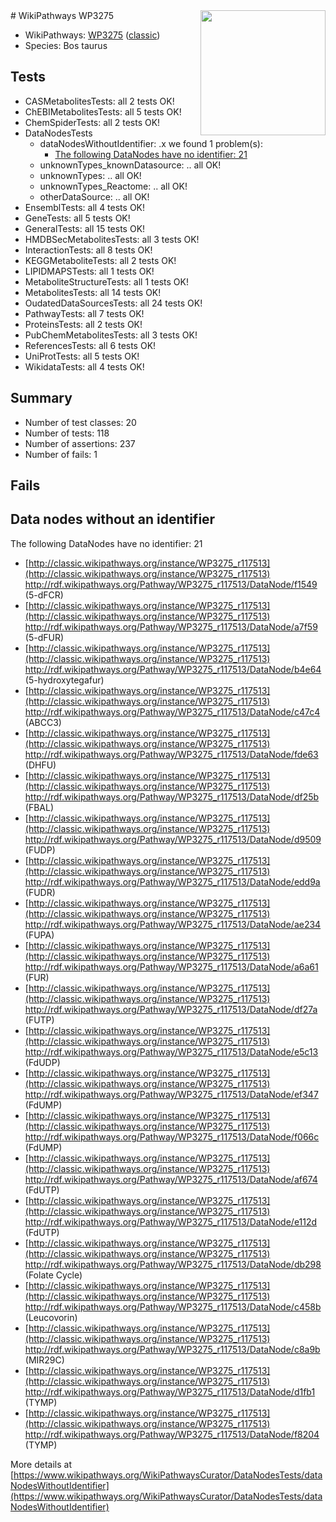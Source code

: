 <img style="float: right; width: 200px" src="https://upload.wikimedia.org/wikipedia/commons/thumb/8/83/Wplogo_with_text_500.png/640px-Wplogo_with_text_500.png" />
# WikiPathways WP3275

* WikiPathways: [WP3275](https://wikipathways.org/pathways/WP3275) ([classic](https://classic.wikipathways.org/instance/WP3275))
* Species: Bos taurus
## Tests
* CASMetabolitesTests: all 2 tests OK!
* ChEBIMetabolitesTests: all 5 tests OK!
* ChemSpiderTests: all 2 tests OK!
* DataNodesTests
    * dataNodesWithoutIdentifier: .x we found 1 problem(s):
        * [The following DataNodes have no identifier: 21](#8792c4b0)
    * unknownTypes_knownDatasource: .. all OK!
    * unknownTypes: .. all OK!
    * unknownTypes_Reactome: .. all OK!
    * otherDataSource: .. all OK!
* EnsemblTests: all 4 tests OK!
* GeneTests: all 5 tests OK!
* GeneralTests: all 15 tests OK!
* HMDBSecMetabolitesTests: all 3 tests OK!
* InteractionTests: all 8 tests OK!
* KEGGMetaboliteTests: all 2 tests OK!
* LIPIDMAPSTests: all 1 tests OK!
* MetaboliteStructureTests: all 1 tests OK!
* MetabolitesTests: all 14 tests OK!
* OudatedDataSourcesTests: all 24 tests OK!
* PathwayTests: all 7 tests OK!
* ProteinsTests: all 2 tests OK!
* PubChemMetabolitesTests: all 3 tests OK!
* ReferencesTests: all 6 tests OK!
* UniProtTests: all 5 tests OK!
* WikidataTests: all 4 tests OK!


## Summary

* Number of test classes: 20
* Number of tests: 118
* Number of assertions: 237
* Number of fails: 1

## Fails

<a name="8792c4b0" />

## Data nodes without an identifier

The following DataNodes have no identifier: 21

* [http://classic.wikipathways.org/instance/WP3275_r117513](http://classic.wikipathways.org/instance/WP3275_r117513) http://rdf.wikipathways.org/Pathway/WP3275_r117513/DataNode/f1549 (5-dFCR)
* [http://classic.wikipathways.org/instance/WP3275_r117513](http://classic.wikipathways.org/instance/WP3275_r117513) http://rdf.wikipathways.org/Pathway/WP3275_r117513/DataNode/a7f59 (5-dFUR)
* [http://classic.wikipathways.org/instance/WP3275_r117513](http://classic.wikipathways.org/instance/WP3275_r117513) http://rdf.wikipathways.org/Pathway/WP3275_r117513/DataNode/b4e64 (5-hydroxytegafur)
* [http://classic.wikipathways.org/instance/WP3275_r117513](http://classic.wikipathways.org/instance/WP3275_r117513) http://rdf.wikipathways.org/Pathway/WP3275_r117513/DataNode/c47c4 (ABCC3)
* [http://classic.wikipathways.org/instance/WP3275_r117513](http://classic.wikipathways.org/instance/WP3275_r117513) http://rdf.wikipathways.org/Pathway/WP3275_r117513/DataNode/fde63 (DHFU)
* [http://classic.wikipathways.org/instance/WP3275_r117513](http://classic.wikipathways.org/instance/WP3275_r117513) http://rdf.wikipathways.org/Pathway/WP3275_r117513/DataNode/df25b (FBAL)
* [http://classic.wikipathways.org/instance/WP3275_r117513](http://classic.wikipathways.org/instance/WP3275_r117513) http://rdf.wikipathways.org/Pathway/WP3275_r117513/DataNode/d9509 (FUDP)
* [http://classic.wikipathways.org/instance/WP3275_r117513](http://classic.wikipathways.org/instance/WP3275_r117513) http://rdf.wikipathways.org/Pathway/WP3275_r117513/DataNode/edd9a (FUDR)
* [http://classic.wikipathways.org/instance/WP3275_r117513](http://classic.wikipathways.org/instance/WP3275_r117513) http://rdf.wikipathways.org/Pathway/WP3275_r117513/DataNode/ae234 (FUPA)
* [http://classic.wikipathways.org/instance/WP3275_r117513](http://classic.wikipathways.org/instance/WP3275_r117513) http://rdf.wikipathways.org/Pathway/WP3275_r117513/DataNode/a6a61 (FUR)
* [http://classic.wikipathways.org/instance/WP3275_r117513](http://classic.wikipathways.org/instance/WP3275_r117513) http://rdf.wikipathways.org/Pathway/WP3275_r117513/DataNode/df27a (FUTP)
* [http://classic.wikipathways.org/instance/WP3275_r117513](http://classic.wikipathways.org/instance/WP3275_r117513) http://rdf.wikipathways.org/Pathway/WP3275_r117513/DataNode/e5c13 (FdUDP)
* [http://classic.wikipathways.org/instance/WP3275_r117513](http://classic.wikipathways.org/instance/WP3275_r117513) http://rdf.wikipathways.org/Pathway/WP3275_r117513/DataNode/ef347 (FdUMP)
* [http://classic.wikipathways.org/instance/WP3275_r117513](http://classic.wikipathways.org/instance/WP3275_r117513) http://rdf.wikipathways.org/Pathway/WP3275_r117513/DataNode/f066c (FdUMP)
* [http://classic.wikipathways.org/instance/WP3275_r117513](http://classic.wikipathways.org/instance/WP3275_r117513) http://rdf.wikipathways.org/Pathway/WP3275_r117513/DataNode/af674 (FdUTP)
* [http://classic.wikipathways.org/instance/WP3275_r117513](http://classic.wikipathways.org/instance/WP3275_r117513) http://rdf.wikipathways.org/Pathway/WP3275_r117513/DataNode/e112d (FdUTP)
* [http://classic.wikipathways.org/instance/WP3275_r117513](http://classic.wikipathways.org/instance/WP3275_r117513) http://rdf.wikipathways.org/Pathway/WP3275_r117513/DataNode/db298 (Folate Cycle)
* [http://classic.wikipathways.org/instance/WP3275_r117513](http://classic.wikipathways.org/instance/WP3275_r117513) http://rdf.wikipathways.org/Pathway/WP3275_r117513/DataNode/c458b (Leucovorin)
* [http://classic.wikipathways.org/instance/WP3275_r117513](http://classic.wikipathways.org/instance/WP3275_r117513) http://rdf.wikipathways.org/Pathway/WP3275_r117513/DataNode/c8a9b (MIR29C)
* [http://classic.wikipathways.org/instance/WP3275_r117513](http://classic.wikipathways.org/instance/WP3275_r117513) http://rdf.wikipathways.org/Pathway/WP3275_r117513/DataNode/d1fb1 (TYMP)
* [http://classic.wikipathways.org/instance/WP3275_r117513](http://classic.wikipathways.org/instance/WP3275_r117513) http://rdf.wikipathways.org/Pathway/WP3275_r117513/DataNode/f8204 (TYMP)


More details at [https://www.wikipathways.org/WikiPathwaysCurator/DataNodesTests/dataNodesWithoutIdentifier](https://www.wikipathways.org/WikiPathwaysCurator/DataNodesTests/dataNodesWithoutIdentifier)

